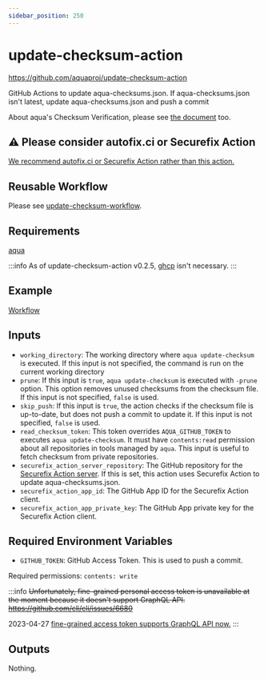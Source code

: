```yaml
---
sidebar_position: 250
---
```


# update-checksum-action

https://github.com/aquaproj/update-checksum-action

GitHub Actions to update aqua-checksums.json. If aqua-checksums.json isn't latest, update aqua-checksums.json and push a commit

About aqua's Checksum Verification, please see [the document](/docs/reference/security/checksum) too.

## :warning: Please consider autofix.ci or Securefix Action

[We recommend autofix.ci or Securefix Action rather than this action.](/docs/guides/checksum#recommend-autofixci-or-securefix-action-instead-of-update-checksum-action-and-update-checksum-workflow)

## Reusable Workflow

Please see [update-checksum-workflow](https://github.com/aquaproj/update-checksum-workflow).

## Requirements

[aqua](https://aquaproj.github.io/)

:::info
As of update-checksum-action v0.2.5, [ghcp](https://github.com/int128/ghcp) isn't necessary.
:::

## Example

[Workflow](https://github.com/aquaproj/example-update-checksum/blob/main/.github/workflows/test.yaml)

## Inputs

- `working_directory`: The working directory where `aqua update-checksum` is executed. If this input is not specified, the command is run on the current working directory
- `prune`: If this input is `true`, `aqua update-checksum` is executed with `-prune` option. This option removes unused checksums from the checksum file. If this input is not specified, `false` is used.
- `skip_push`: If this input is `true`, the action checks if the checksum file is up-to-date, but does not push a commit to update it. If this input is not specified, `false` is used.
- `read_checksum_token`: This token overrides `AQUA_GITHUB_TOKEN` to executes `aqua update-checksum`. It must have `contents:read` permission about all repositories in tools managed by `aqua`. This input is useful to fetch checksum from private repositories.
- `securefix_action_server_repository`: The GitHub repository for the [Securefix Action server](https://github.com/csm-actions/securefix-action). If this is set, this action uses Securefix Action to update aqua-checksums.json.
- `securefix_action_app_id`: The GitHub App ID for the Securefix Action client.
- `securefix_action_app_private_key`: The GitHub App private key for the Securefix Action client.

## Required Environment Variables

- `GITHUB_TOKEN`: GitHub Access Token. This is used to push a commit.

Required permissions: `contents: write`

:::info
~~Unfortunately, fine-grained personal access token is unavailable at the moment because it doesn't support GraphQL API.~~
~~https://github.com/cli/cli/issues/6680~~

2023-04-27 [fine-grained access token supports GraphQL API now.](https://github.blog/changelog/2023-04-27-graphql-improvements-for-fine-grained-pats-and-github-apps/)
:::

## Outputs

Nothing.
